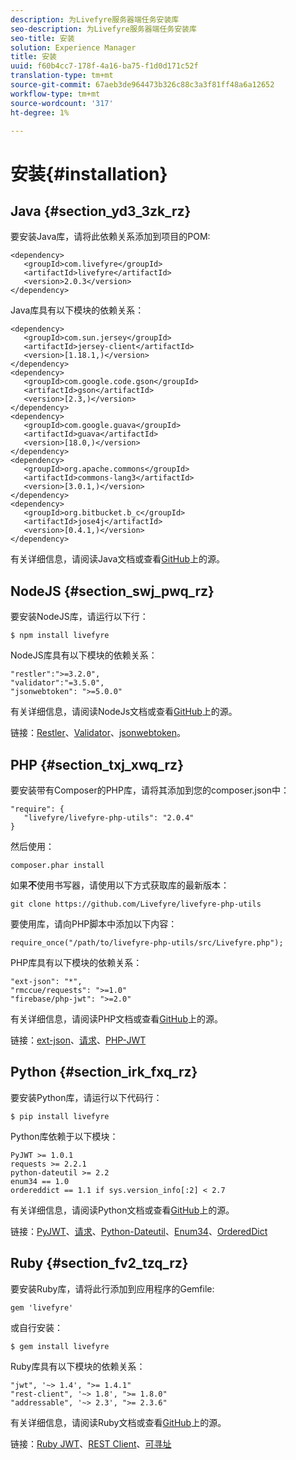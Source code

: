 ```yaml
---
description: 为Livefyre服务器端任务安装库
seo-description: 为Livefyre服务器端任务安装库
seo-title: 安装
solution: Experience Manager
title: 安装
uuid: f60b4cc7-178f-4a16-ba75-f1d0d171c52f
translation-type: tm+mt
source-git-commit: 67aeb3de964473b326c88c3a3f81ff48a6a12652
workflow-type: tm+mt
source-wordcount: '317'
ht-degree: 1%

---
```



# 安装{#installation}


## Java {#section_yd3_3zk_rz}

要安装Java库，请将此依赖关系添加到项目的POM:

```
<dependency> 
   <groupId>com.livefyre</groupId> 
   <artifactId>livefyre</artifactId> 
   <version>2.0.3</version> 
</dependency>
```

Java库具有以下模块的依赖关系：

```
<dependency> 
   <groupId>com.sun.jersey</groupId> 
   <artifactId>jersey-client</artifactId> 
   <version>[1.18.1,)</version> 
</dependency> 
<dependency> 
   <groupId>com.google.code.gson</groupId> 
   <artifactId>gson</artifactId> 
   <version>[2.3,)</version> 
</dependency> 
<dependency> 
   <groupId>com.google.guava</groupId> 
   <artifactId>guava</artifactId> 
   <version>[18.0,)</version> 
</dependency> 
<dependency> 
   <groupId>org.apache.commons</groupId> 
   <artifactId>commons-lang3</artifactId> 
   <version>[3.0.1,)</version> 
</dependency> 
<dependency> 
   <groupId>org.bitbucket.b_c</groupId> 
   <artifactId>jose4j</artifactId> 
   <version>[0.4.1,)</version> 
</dependency> 
```

有关详细信息，请阅读Java文档或查看[GitHub](https://github.com/Livefyre/livefyre-java-utils)上的源。

## NodeJS {#section_swj_pwq_rz}

要安装NodeJS库，请运行以下行：

`$ npm install livefyre`

NodeJS库具有以下模块的依赖关系：

```
"restler":">=3.2.0", 
"validator":"=3.5.0", 
"jsonwebtoken": ">=5.0.0" 
```

有关详细信息，请阅读NodeJs文档或查看[GitHub](https://github.com/Livefyre/livefyre-nodejs-utils)上的源。

链接：[Restler](https://github.com/danwrong/restler)、[Validator](https://www.npmjs.org/package/validator)、[jsonwebtoken](https://github.com/auth0/node-jsonwebtoken)。

## PHP {#section_txj_xwq_rz}

要安装带有Composer的PHP库，请将其添加到您的composer.json中：

```
"require": { 
   "livefyre/livefyre-php-utils": "2.0.4" 
}
```

然后使用：

```
composer.phar install 
```

如果&#x200B;**不**&#x200B;使用书写器，请使用以下方式获取库的最新版本：

```
git clone https://github.com/Livefyre/livefyre-php-utils 
```

要使用库，请向PHP脚本中添加以下内容：

```
require_once("/path/to/livefyre-php-utils/src/Livefyre.php"); 
```

PHP库具有以下模块的依赖关系：

```
"ext-json": "*", 
"rmccue/requests": ">=1.0" 
"firebase/php-jwt": ">=2.0" 
```

有关详细信息，请阅读PHP文档或查看[GitHub](https://github.com/Livefyre/livefyre-php-utils)上的源。

链接：[ext-json](https://php.net/manual/en/book.json.php)、[请求](https://github.com/rmccue/Requests/)、[PHP-JWT](https://github.com/firebase/php-jwt/tree/v2.0.0)

## Python {#section_irk_fxq_rz}

要安装Python库，请运行以下代码行：

`$ pip install livefyre`

Python库依赖于以下模块：

```
PyJWT >= 1.0.1  
requests >= 2.2.1  
python-dateutil >= 2.2  
enum34 == 1.0  
ordereddict == 1.1 if sys.version_info[:2] < 2.7 
```

有关详细信息，请阅读Python文档或查看[GitHub](https://github.com/Livefyre/livefyre-python-utils)上的源。

链接：[PyJWT](https://github.com/progrium/pyjwt)、[请求](https://github.com/kennethreitz/requests)、[Python-Dateutil](https://pypi.python.org/pypi/python-dateutil)、[Enum34](https://pypi.python.org/pypi/enum34)、[OrderedDict](https://pypi.python.org/pypi/ordereddict)

## Ruby {#section_fv2_tzq_rz}

要安装Ruby库，请将此行添加到应用程序的Gemfile:

```
gem 'livefyre' 
```

或自行安装：

`$ gem install livefyre`

Ruby库具有以下模块的依赖关系：

```
"jwt", '~> 1.4', ">= 1.4.1"  
"rest-client", '~> 1.8', ">= 1.8.0"  
"addressable", '~> 2.3', ">= 2.3.6" 
```

有关详细信息，请阅读Ruby文档或查看[GitHub](https://github.com/Livefyre/livefyre-ruby-utils)上的源。

链接：[Ruby JWT](https://github.com/firebase/php-jwt/tree/v2.0.0)、[REST Client](https://github.com/rest-client/rest-client/)、[可寻址](https://github.com/sporkmonger/addressable)
